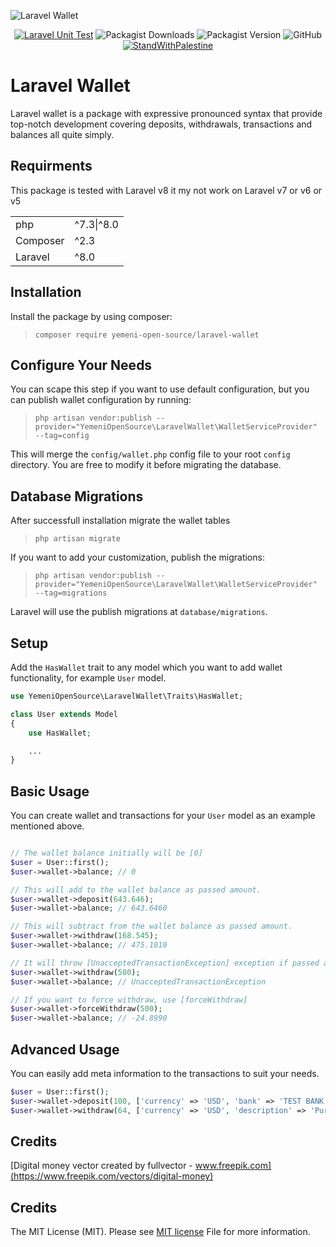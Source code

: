 ![Laravel Wallet](./images/yos-laravel-wallet.svg)

<div style="text-align: center;">

[![Laravel Unit Test](https://github.com/Yemeni-Open-Source/laravel-wallet/actions/workflows/laravel-unit-test.yml/badge.svg)](https://github.com/Yemeni-Open-Source/laravel-wallet/actions/workflows/laravel-unit-test.yml)
![Packagist Downloads](https://img.shields.io/packagist/dt/Yemeni-Open-Source/laravel-wallet?color=blue&label=Downloads&logo=packagist&logoColor=white)
![Packagist Version](https://img.shields.io/packagist/v/Yemeni-Open-Source/laravel-wallet?color=green&label=Version&logo=laravel&logoColor=white)
![GitHub](https://img.shields.io/github/license/Yemeni-Open-Source/laravel-wallet?logo=Open%20Source%20Initiative&label=License&logoColor=white&color=blueviolet)
[![StandWithPalestine](https://raw.githubusercontent.com/TheBSD/StandWithPalestine/main/badges/StandWithPalestine.svg)](https://github.com/TheBSD/StandWithPalestine/blob/main/docs/README.md)


</div>

# Laravel Wallet

Laravel wallet is a package with expressive pronounced syntax that provide top-notch development covering deposits, withdrawals, transactions and balances all quite simply.

## Requirments

This package is tested with Laravel v8 it my not work on Laravel v7 or v6 or v5

|||
|-|-|
|php| ^7.3&#124;^8.0|
|Composer| ^2.3|
|Laravel| ^8.0|

## Installation

Install the package by using composer:

> ```composer require yemeni-open-source/laravel-wallet```

## Configure Your Needs

You can scape this step if you want to use default configuration, but you can publish wallet configuration by running:

> ```php artisan vendor:publish --provider="YemeniOpenSource\LaravelWallet\WalletServiceProvider" --tag=config```

This will merge the ```config/wallet.php``` config file to your root ```config``` directory. You are free to modify it before migrating the database.
## Database Migrations

After successfull installation migrate the wallet tables

> ```php artisan migrate```

If you want to add your customization, publish the migrations:

> ```php artisan vendor:publish --provider="YemeniOpenSource\LaravelWallet\WalletServiceProvider" --tag=migrations```

Laravel will use the publish migrations at ```database/migrations```.

## Setup

Add the ```HasWallet``` trait to any model which you want to add wallet functionality, for example ```User``` model.

```php
use YemeniOpenSource\LaravelWallet\Traits\HasWallet;

class User extends Model
{
    use HasWallet;

    ...
}
```

## Basic Usage

You can create wallet and transactions for your ```User``` model as an example mentioned above.

```php

// The wallet balance initially will be [0]
$user = User::first();
$user->wallet->balance; // 0

// This will add to the wallet balance as passed amount.
$user->wallet->deposit(643.646);
$user->wallet->balance; // 643.6460

// This will subtract from the wallet balance as passed amount.
$user->wallet->withdraw(168.545);
$user->wallet->balance; // 475.1010

// It will throw [UnacceptedTransactionException] exception if passed amount greater wallet balance 
$user->wallet->withdraw(500);
$user->wallet->balance; // UnacceptedTransactionException

// If you want to force withdraw, use [forceWithdraw]
$user->wallet->forceWithdraw(500);
$user->wallet->balance; // -24.8990
```

## Advanced Usage

You can easily add meta information to the transactions to suit your needs.

```php
$user = User::first();
$user->wallet->deposit(100, ['currency' => 'USD', 'bank' => 'TEST BANK']);
$user->wallet->withdraw(64, ['currency' => 'USD', 'description' => 'Purchase of Item #101']);
```

## Credits

[Digital money vector created by fullvector - www.freepik.com](https://www.freepik.com/vectors/digital-money)

## Credits

The MIT License (MIT). Please see [MIT license](LICENSE) File for more information.
